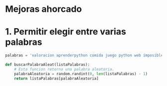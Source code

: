 # Mejoras ahorcado

# 1. Permitir elegir entre varias palabras

```python
palabras = 'valoracion aprenderpython comida juego python web imposible variable curso volador cabeza reproductor mirada escritor billete lapicero celular valor revista gratuito disco voleibol anillo estrella'.split()
 
def buscarPalabraAleat(listaPalabras):
    # Esta funcion retorna una palabra aleatoria.
    palabraAleatoria = random.randint(0, len(listaPalabras) - 1)
    return listaPalabras[palabraAleatoria]
```
